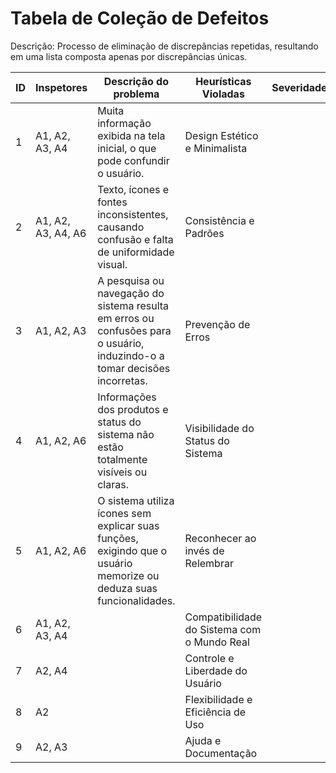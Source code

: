 # Tabela de Coleção de Defeitos

Descrição: Processo de eliminação de discrepâncias repetidas, resultando em uma lista composta apenas por discrepâncias únicas.

| ID | Inspetores | Descrição do problema |          Heurísticas Violadas                    | Severidade |
|----|----------------|-----------------------|--------------------------------------------------|------------|
|  1 | A1, A2, A3, A4 |            Muita informação exibida na tela inicial, o que pode confundir o usuário.           |       Design Estético e Minimalista              |            |
|  2 |       A1, A2, A3, A4, A6     |           Texto, ícones e fontes inconsistentes, causando confusão e falta de uniformidade visual.            |       Consistência e Padrões                     |            |    
|  3 |      A1, A2, A3      |            A pesquisa ou navegação do sistema resulta em erros ou confusões para o usuário, induzindo-o a tomar decisões incorretas.           |       Prevenção de Erros                         |            |       
|  4 |      A1, A2, A6      |          	Informações dos produtos e status do sistema não estão totalmente visíveis ou claras.             |       Visibilidade do Status do Sistema          |            |    
|  5 |      A1, A2, A6      |         O sistema utiliza ícones sem explicar suas funções, exigindo que o usuário memorize ou deduza suas funcionalidades.              |       Reconhecer ao invés de Relembrar           |            |      
|  6 |         	A1, A2, A3, A4   |                       |       Compatibilidade do Sistema com o Mundo Real|            |      
|  7 |        A2, A4    |                       |       Controle e Liberdade do Usuário            |            |      
|  8 |      A2      |                       |       Flexibilidade e Eficiência de Uso          |            |      
|  9 |        A2, A3    |                       |      Ajuda e Documentação                        |            |      

